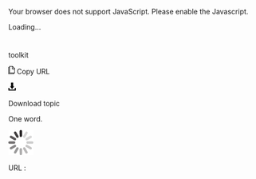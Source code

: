 Your browser does not support JavaScript. Please enable the Javascript.

Loading...

# 

toolkit

![Copy URL](media/toolkit/Copy.png)
Copy URL

![Download](media/toolkit/Download.png)

Download topic

One word.

![In progress](media/toolkit/activity-large.gif)

URL :
